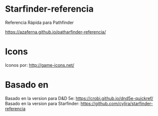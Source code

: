 Starfinder-referencia
==============

Referencia Rápida para Pathfinder

https://azaferna.github.io/patharfinder-referencia/

Icons
==============

Iconos por: http://game-icons.net/


Basado en
==============
Basado en la version para D&D 5e: https://crobi.github.io/dnd5e-quickref/
Basado en la version para Starfinder: https://github.com/cylira/starfinder-referencia
